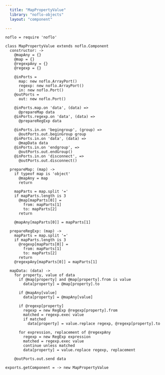 ```yaml
---
  title: "MapPropertyValue"
  library: "noflo-objects"
  layout: "component"

---
```


    noflo = require 'noflo'
    
    class MapPropertyValue extends noflo.Component
      constructor: ->
        @mapAny = {}
        @map = {}
        @regexpAny = {}
        @regexp = {}
    
        @inPorts =
          map: new noflo.ArrayPort()
          regexp: new noflo.ArrayPort()
          in: new noflo.Port()
        @outPorts =
          out: new noflo.Port()
    
        @inPorts.map.on 'data', (data) =>
          @prepareMap data
        @inPorts.regexp.on 'data', (data) =>
          @prepareRegExp data
    
        @inPorts.in.on 'begingroup', (group) =>
          @outPorts.out.beginGroup group
        @inPorts.in.on 'data', (data) =>
          @mapData data
        @inPorts.in.on 'endgroup', =>
          @outPorts.out.endGroup()
        @inPorts.in.on 'disconnect', =>
          @outPorts.out.disconnect()
    
      prepareMap: (map) ->
        if typeof map is 'object'
          @mapAny = map
          return
    
        mapParts = map.split '='
        if mapParts.length is 3
          @map[mapParts[0]] =
            from: mapParts[1]
            to: mapParts[2]
          return
    
        @mapAny[mapParts[0]] = mapParts[1]
    
      prepareRegExp: (map) ->
        mapParts = map.split '='
        if mapParts.length is 3
          @regexp[mapParts[0]] =
            from: mapParts[1]
            to: mapParts[2]
          return
        @regexpAny[mapParts[0]] = mapParts[1]
    
      mapData: (data) ->
        for property, value of data
          if @map[property] and @map[property].from is value
            data[property] = @map[property].to
    
          if @mapAny[value]
            data[property] = @mapAny[value]
    
          if @regexp[property]
            regexp = new RegExp @regexp[property].from
            matched = regexp.exec value
            if matched
              data[property] = value.replace regexp, @regexp[property].to
    
          for expression, replacement of @regexpAny
            regexp = new RegExp expression
            matched = regexp.exec value
            continue unless matched
            data[property] = value.replace regexp, replacement
    
        @outPorts.out.send data
    
    exports.getComponent = -> new MapPropertyValue
    
